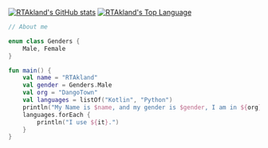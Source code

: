 [![RTAkland's GitHub stats](https://github-readme-stats-git-masterrstaa-rickstaa.vercel.app/api?username=RTAkland&theme=tokyonight)](https://github.com/RTAkland)
[![RTAkland's Top Language](https://github-readme-stats.vercel.app/api/top-langs/?username=RTAkland&layout=compact&theme=tokyonight)](https://github.com/RTAkland)

```kotlin
// About me

enum class Genders {
    Male, Female
}

fun main() {
    val name = "RTAkland"
    val gender = Genders.Male
    val org = "DangoTown"
    val languages = listOf("Kotlin", "Python")
    println("My Name is $name, and my gender is $gender, I am in ${org}.")
    languages.forEach {
        println("I use ${it}.")
    }
}
```
